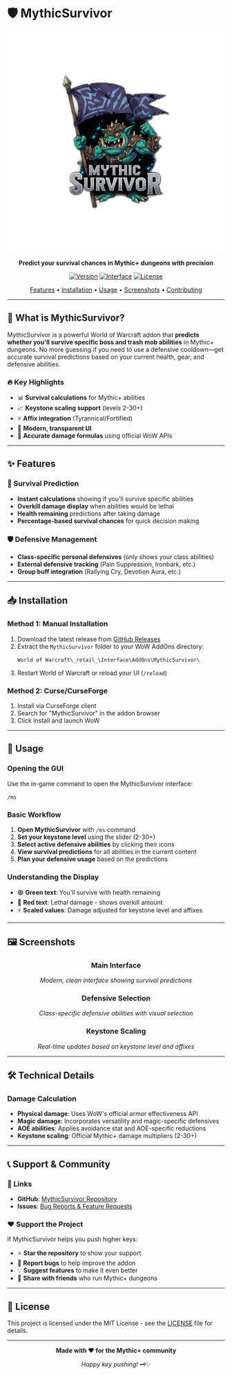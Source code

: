 # 🛡️ MythicSurvivor

<div align="center">

![MythicSurvivor Logo](Logo.png)

**Predict your survival chances in Mythic+ dungeons with precision**

[![Version](https://img.shields.io/badge/version-1.0.0-blue.svg)](https://github.com/muleyo/MythicSurvivor)
[![Interface](https://img.shields.io/badge/interface-11.2.0-green.svg)](https://worldofwarcraft.com)
[![License](https://img.shields.io/badge/license-GPL-yellow.svg)](LICENSE)

[Features](#-features) • [Installation](#-installation) • [Usage](#-usage) • [Screenshots](#-screenshots) • [Contributing](#-contributing)

</div>

---

## 🎯 What is MythicSurvivor?

MythicSurvivor is a powerful World of Warcraft addon that **predicts whether you'll survive specific boss and trash mob abilities** in Mythic+ dungeons. No more guessing if you need to use a defensive cooldown—get accurate survival predictions based on your current health, gear, and defensive abilities.

### 🔥 Key Highlights
- 📊 **Survival calculations** for Mythic+ abilities
- 📈 **Keystone scaling support** (levels 2-30+)
- ⚡ **Affix integration** (Tyrannical/Fortified)
- 🎨 **Modern, transparent UI**
- 🔧 **Accurate damage formulas** using official WoW APIs

---

## ✨ Features

### 🎯 Survival Prediction
- **Instant calculations** showing if you'll survive specific abilities
- **Overkill damage display** when abilities would be lethal
- **Health remaining** predictions after taking damage
- **Percentage-based survival chances** for quick decision making

### 🛡️ Defensive Management
- **Class-specific personal defensives** (only shows your class abilities)
- **External defensive tracking** (Pain Suppression, Ironbark, etc.)
- **Group buff integration** (Rallying Cry, Devotion Aura, etc.)

---

## 📥 Installation

### Method 1: Manual Installation
1. Download the latest release from [GitHub Releases](../../releases)
2. Extract the `MythicSurvivor` folder to your WoW AddOns directory:
   ```
   World of Warcraft\_retail_\Interface\AddOns\MythicSurvivor\
   ```
3. Restart World of Warcraft or reload your UI (`/reload`)

### Method 2: Curse/CurseForge
1. Install via CurseForge client
2. Search for "MythicSurvivor" in the addon browser
3. Click install and launch WoW

---

## 🚀 Usage

### Opening the GUI
Use the in-game command to open the MythicSurvivor interface:
```
/ms
```

### Basic Workflow
1. **Open MythicSurvivor** with `/ms` command
2. **Set your keystone level** using the slider (2-30+)
3. **Select active defensive abilities** by clicking their icons
4. **View survival predictions** for all abilities in the current content
5. **Plan your defensive usage** based on the predictions

### Understanding the Display
- 🟢 **Green text**: You'll survive with health remaining
- 🔴 **Red text**: Lethal damage - shows overkill amount
- ⚡ **Scaled values**: Damage adjusted for keystone level and affixes

---

## 🖼️ Screenshots

<div align="center">

### Main Interface
*Modern, clean interface showing survival predictions*

### Defensive Selection
*Class-specific defensive abilities with visual selection*

### Keystone Scaling
*Real-time updates based on keystone level and affixes*

</div>

---

## 🛠️ Technical Details

### Damage Calculation
- **Physical damage**: Uses WoW's official armor effectiveness API
- **Magic damage**: Incorporates versatility and magic-specific defensives
- **AOE abilities**: Applies avoidance stat and AOE-specific reductions
- **Keystone scaling**: Official Mythic+ damage multipliers (2-30+)

---

## 📞 Support & Community

### 🔗 Links
- **GitHub**: [MythicSurvivor Repository](https://github.com/muleyo/MythicSurvivor)
- **Issues**: [Bug Reports & Feature Requests](../../issues)

### ❤️ Support the Project
If MythicSurvivor helps you push higher keys:
- ⭐ **Star the repository** to show your support
- 🐛 **Report bugs** to help improve the addon
- 💡 **Suggest features** to make it even better
- 📢 **Share with friends** who run Mythic+ dungeons

---

## 📄 License

This project is licensed under the MIT License - see the [LICENSE](LICENSE) file for details.

---

<div align="center">

**Made with ❤️ for the Mythic+ community**

*Happy key pushing!* 🗝️✨

</div>
